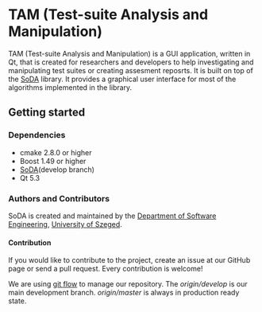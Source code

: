 TAM (Test-suite Analysis and Manipulation)
========
TAM (Test-suite Analysis and Manipulation) is a GUI application, written in Qt, that is created for researchers and developers to help investigating and manipulating test suites or creating assesment reposrts. It is built on top of the [SoDA](http://github.com/sed-szeged/soda) library.
It provides a graphical user interface for most of the algorithms implemented in the library.

## Getting started

### Dependencies

* cmake 2.8.0 or higher
* Boost 1.49 or higher
* [SoDA](http://github.com/sed-szeged/soda)(develop branch)
* Qt 5.3

### Authors and Contributors

SoDA is created and maintained by the [Department of Software Engineering](http://www.sed.hu), [University of Szeged](http://www.u-szeged.hu). 

#### Contribution
If you would like to contribute to the project, create an issue at our GitHub page or send a pull request. Every contribution is welcome!

We are using [git flow](http://danielkummer.github.io/git-flow-cheatsheet/) to manage our repository.
The *origin/develop* is our main development branch. *origin/master* is always in production ready state.

